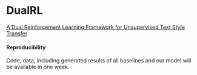 # DualRL
[A Dual Reinforcement Learning Framework for Unsupervised Text Style Transfer](https://export.arxiv.org/pdf/1905.10060)

#### Reproducibility
Code, data, including generated results of all baselines and our model will be available in one week.
